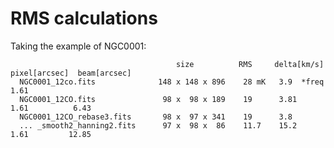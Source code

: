 # RMS calculations

Taking the example of NGC0001:


                                         size          RMS     delta[km/s]   pixel[arcsec]  beam[arcsec]
      NGC0001_12co.fits              148 x 148 x 896    28 mK   3.9  *freq    1.61
      NGC0001_12CO.fits               98 x  98 x 189    19      3.81          1.61          6.43
      NGC0001_12CO_rebase3.fits       98 x  97 x 341    19      3.8
      ... _smooth2_hanning2.fits      97 x  98 x  86    11.7    15.2          1.61         12.85

